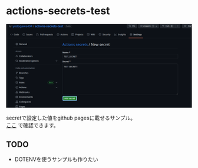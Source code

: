 # actions-secrets-test

![secretの設定画面](/images/secret.png)

secretで設定した値をgithub pagesに載せるサンプル。  
[ここ](https://yodogawa404.github.io/actions-secrets-test/) で確認できます。

## TODO
 - DOTENVを使うサンプルも作りたい